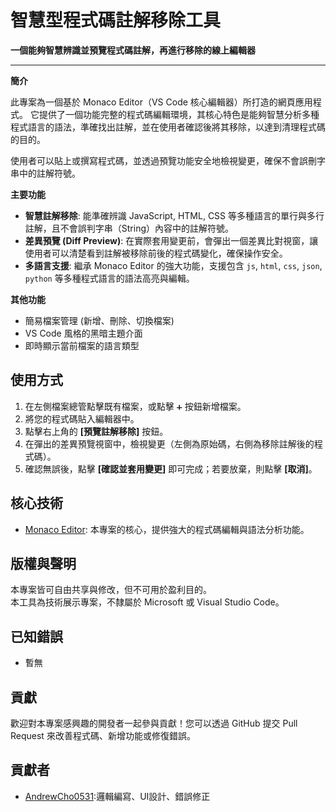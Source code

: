 # 智慧型程式碼註解移除工具

**一個能夠智慧辨識並預覽程式碼註解，再進行移除的線上編輯器**

---

**簡介**

此專案為一個基於 Monaco Editor（VS Code 核心編輯器）所打造的網頁應用程式。
它提供了一個功能完整的程式碼編輯環境，其核心特色是能夠智慧分析多種程式語言的語法，準確找出註解，並在使用者確認後將其移除，以達到清理程式碼的目的。

使用者可以貼上或撰寫程式碼，並透過預覽功能安全地檢視變更，確保不會誤刪字串中的註解符號。

**主要功能**
*   **智慧註解移除**: 能準確辨識 JavaScript, HTML, CSS 等多種語言的單行與多行註解，且不會誤判字串（String）內容中的註解符號。
*   **差異預覽 (Diff Preview)**: 在實際套用變更前，會彈出一個差異比對視窗，讓使用者可以清楚看到註解被移除前後的程式碼變化，確保操作安全。
*   **多語言支援**: 繼承 Monaco Editor 的強大功能，支援包含 `js`, `html`, `css`, `json`, `python` 等多種程式語言的語法高亮與編輯。

**其他功能**
*   簡易檔案管理 (新增、刪除、切換檔案)
*   VS Code 風格的黑暗主題介面
*   即時顯示當前檔案的語言類型

## 使用方式

1.  在左側檔案總管點擊既有檔案，或點擊 `➕` 按鈕新增檔案。
2.  將您的程式碼貼入編輯器中。
3.  點擊右上角的 **[預覽註解移除]** 按鈕。
4.  在彈出的差異預覽視窗中，檢視變更（左側為原始碼，右側為移除註解後的程式碼）。
5.  確認無誤後，點擊 **[確認並套用變更]** 即可完成；若要放棄，則點擊 **[取消]**。

## 核心技術

-  [Monaco Editor](https://microsoft.github.io/monaco-editor/): 本專案的核心，提供強大的程式碼編輯與語法分析功能。

## 版權與聲明

本專案皆可自由共享與修改，但不可用於盈利目的。  
本工具為技術展示專案，不隸屬於 Microsoft 或 Visual Studio Code。

## 已知錯誤

*   暫無

## 貢獻

歡迎對本專案感興趣的開發者一起參與貢獻！您可以透過 GitHub 提交 Pull Request 來改善程式碼、新增功能或修復錯誤。

## 貢獻者

* [AndrewCho0531](https://github.com/AndrewCho0531):邏輯編寫、UI設計、錯誤修正
